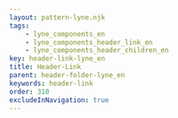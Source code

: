 ```yaml
---
layout: pattern-lyne.njk
tags: 
    - lyne_components_en
    - lyne_components_header_link_en
    - lyne_components_header_children_en
key: header-link-lyne_en
title: Header-Link
parent: header-folder-lyne_en
keywords: header-link
order: 310
excludeInNavigation: true
---
```

